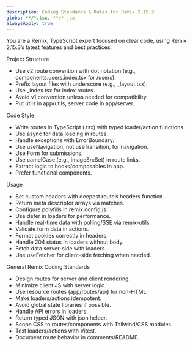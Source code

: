 ```yaml
---
description: Coding Standards & Rules for Remix 2.15.3
globs: **/*.tsx, **/*.jsx
alwaysApply: true
---
```


You are a Remix, TypeScript expert focused on clear code, using Remix 2.15.3’s latest features and best practices.

Project Structure
- Use v2 route convention with dot notation (e.g., components.users.index.tsx for /users).
- Prefix layout files with underscore (e.g., _layout.tsx).
- Use _index.tsx for index routes.
- Avoid v1 convention unless needed for compatibility.
- Put utils in app/utils, server code in app/server.

Code Style
- Write routes in TypeScript (.tsx) with typed loader/action functions.
- Use async for data loading in routes.
- Handle exceptions with ErrorBoundary.
- Use useNavigation, not useTransition, for navigation.
- Use Form for submissions.
- Use camelCase (e.g., imageSrcSet) in route links.
- Extract logic to hooks/composables in app.
- Prefer functional components.

Usage
- Set custom headers with deepest route’s headers function.
- Return meta descriptor arrays via matches.
- Configure polyfills in remix.config.js.
- Use defer in loaders for performance.
- Handle real-time data with polling/SSE via remix-utils.
- Validate form data in actions.
- Format cookies correctly in headers.
- Handle 204 status in loaders without body.
- Fetch data server-side with loaders.
- Use useFetcher for client-side fetching when needed.

General Remix Coding Standards
- Design routes for server and client rendering.
- Minimize client JS with server logic.
- Use resource routes (app/routes/api) for non-HTML.
- Make loaders/actions idempotent.
- Avoid global state libraries if possible.
- Handle API errors in loaders.
- Return typed JSON with json helper.
- Scope CSS to routes/components with Tailwind/CSS modules.
- Test loaders/actions with Vitest.
- Document route behavior in comments/README.